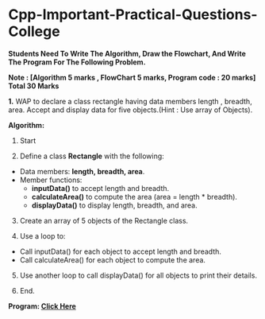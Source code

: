 # Cpp-Important-Practical-Questions-College

**Students Need To Write The Algorithm, Draw the Flowchart, And Write The Program For The Following Problem.**

**Note : [Algorithm 5 marks , FlowChart 5 marks, Program code : 20 marks] Total 30 Marks**

**1.** WAP to declare a class rectangle having data members length , breadth, area. Accept and
display data for five objects.(Hint : Use array of Objects).

**Algorithm:** 

1. Start

2. Define a class **Rectangle** with the following:
  - Data members: **length, breadth, area**.
  - Member functions:
    - **inputData()** to accept length and breadth.
    - **calculateArea()** to compute the area (area = length * breadth).
    - **displayData()** to display length, breadth, and area.

3. Create an array of 5 objects of the Rectangle class.
 
4. Use a loop to:
  - Call inputData() for each object to accept length and breadth.
  - Call calculateArea() for each object to compute the area.

5. Use another loop to call displayData() for all objects to print their details.

6. End.

**Program: [Click Here](IMP_Practical_Q1.cpp)**
